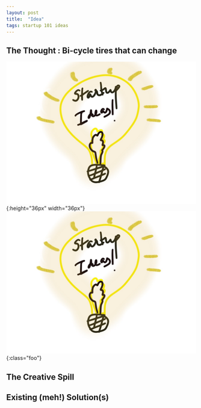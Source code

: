 ```yaml
---
layout: post
title:  "Idea"
tags: startup 101 ideas
---
```


## The Thought :  Bi-cycle tires that can change 

![postImage](/public/img/logo.jpg){:height="36px" width="36px"}
![postImage](/public/img/logo.jpg){:class="foo"}

## The Creative Spill
## Existing (meh!) Solution(s)
